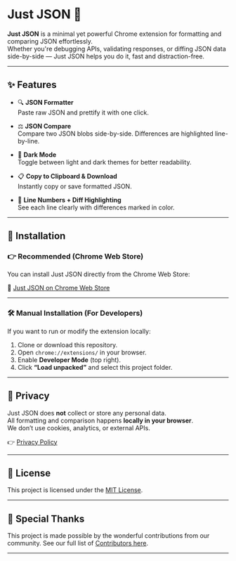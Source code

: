 # Just JSON 🧩

**Just JSON** is a minimal yet powerful Chrome extension for formatting and comparing JSON effortlessly.  
Whether you're debugging APIs, validating responses, or diffing JSON data side-by-side — Just JSON helps you do it, fast and distraction-free.

---

## ✨ Features

- 🔍 **JSON Formatter**  
  Paste raw JSON and prettify it with one click.

- ⚖️ **JSON Compare**  
  Compare two JSON blobs side-by-side. Differences are highlighted line-by-line.

- 🌙 **Dark Mode**  
  Toggle between light and dark themes for better readability.

- 📋 **Copy to Clipboard & Download**  
  Instantly copy or save formatted JSON.

- 🧠 **Line Numbers + Diff Highlighting**  
  See each line clearly with differences marked in color.

---

## 🚀 Installation

### 👉 Recommended (Chrome Web Store)

You can install Just JSON directly from the Chrome Web Store:

🔗 [Just JSON on Chrome Web Store](https://chromewebstore.google.com/detail/fhplleofnkcekaknpabgpbdhnmndnpcn)

---

### 🛠️ Manual Installation (For Developers)

If you want to run or modify the extension locally:

1. Clone or download this repository.
2. Open `chrome://extensions/` in your browser.
3. Enable **Developer Mode** (top right).
4. Click **“Load unpacked”** and select this project folder.


---

## 🔐 Privacy

Just JSON does **not** collect or store any personal data.  
All formatting and comparison happens **locally in your browser**.  
We don’t use cookies, analytics, or external APIs.

👉 [Privacy Policy](https://humayun-ashik.github.io/just-json-chrome-extension/privacy.html)

---
## 📜 License

This project is licensed under the [MIT License](LICENSE).


---

## 🙏 Special Thanks

This project is made possible by the wonderful contributions from our community.
See our full list of [Contributors here](CONTRIBUTORS.md).

---

